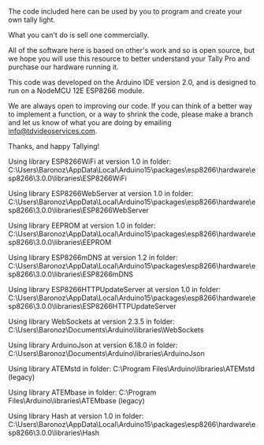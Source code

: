 The code included here can be used by you to program and create your own tally light.

What you can't do is sell one commercially.

All of the software here is based on other's work and so is open source, but we hope you will use this resource to better understand your Tally Pro and purchase our hardware running it.

This code was developed on the Arduino IDE version 2.0, and is designed to run on a NodeMCU 12E ESP8266 module.

We are always open to improving our code.  If you can think of a better way to implement a function, or a way to shrink the code, please make a branch and let us know of what you are doing by emailing info@tdvideoservices.com.

Thanks, and happy Tallying!

Using library ESP8266WiFi at version 1.0 in folder: C:\Users\Baronoz\AppData\Local\Arduino15\packages\esp8266\hardware\esp8266\3.0.0\libraries\ESP8266WiFi

Using library ESP8266WebServer at version 1.0 in folder: C:\Users\Baronoz\AppData\Local\Arduino15\packages\esp8266\hardware\esp8266\3.0.0\libraries\ESP8266WebServer 

Using library EEPROM at version 1.0 in folder: C:\Users\Baronoz\AppData\Local\Arduino15\packages\esp8266\hardware\esp8266\3.0.0\libraries\EEPROM 

Using library ESP8266mDNS at version 1.2 in folder: C:\Users\Baronoz\AppData\Local\Arduino15\packages\esp8266\hardware\esp8266\3.0.0\libraries\ESP8266mDNS 

Using library ESP8266HTTPUpdateServer at version 1.0 in folder: C:\Users\Baronoz\AppData\Local\Arduino15\packages\esp8266\hardware\esp8266\3.0.0\libraries\ESP8266HTTPUpdateServer

Using library WebSockets at version 2.3.5 in folder: C:\Users\Baronoz\Documents\Arduino\libraries\WebSockets 

Using library ArduinoJson at version 6.18.0 in folder: C:\Users\Baronoz\Documents\Arduino\libraries\ArduinoJson 

Using library ATEMstd in folder: C:\Program Files\Arduino\libraries\ATEMstd (legacy)

Using library ATEMbase in folder: C:\Program Files\Arduino\libraries\ATEMbase (legacy)

Using library Hash at version 1.0 in folder: C:\Users\Baronoz\AppData\Local\Arduino15\packages\esp8266\hardware\esp8266\3.0.0\libraries\Hash 
